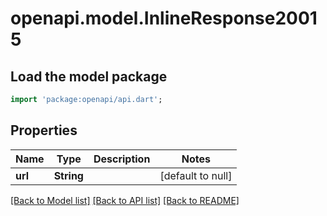 # openapi.model.InlineResponse20015

## Load the model package
```dart
import 'package:openapi/api.dart';
```

## Properties
Name | Type | Description | Notes
------------ | ------------- | ------------- | -------------
**url** | **String** |  | [default to null]

[[Back to Model list]](../README.md#documentation-for-models) [[Back to API list]](../README.md#documentation-for-api-endpoints) [[Back to README]](../README.md)


